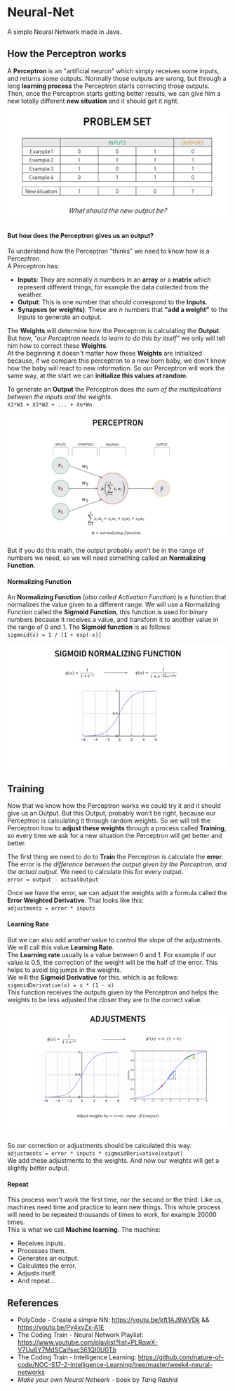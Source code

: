 # Neural-Net
A simple Neural Network made in Java.

## How the Perceptron works
A **Perceptron** is an "artificial neuron" which simply receives some inputs, and returns some outputs.
Normally those outputs are wrong, but through a long **learning process** the Perceptron starts correcting those outputs.  
Then, once the Perceptron starts getting better results, we can give him a new totally different **new situation** and it should  get it right. 

![](README/table.png)

#### But how does the Perceptron gives us an output?
To understand how the Perceptron "thinks" we need to know how is a Perceptron.  
A Perceptron has:
- **Inputs**: They are normally *n* numbers in an **array** or a **matrix** which represent different things, for example the data collected from the weather.
- **Output**: This is one number that should correspond to the **Inputs**.
- **Synapses (or weights)**: These are *n* numbers that **"add a weight"** to the Inputs to generate an output.

The **Weights** will determine how the Perceptron is calculating the **Output**. But how, *"our Perceptron needs to learn to do this by itself"* we only will tell him how to correct these **Weights**.  
At the beginning it doesn't matter how these **Weights** are initialized because, if we compare this perceptron to a new born baby, we don't know how the baby will react to new information. So our Perceptron will work the same way, at the start we can **initialize this values at random**.  
 
To generate an **Output** the Perceptron does *the sum of the multiplications between the inputs and the weights.*  
`X1*W1 + X2*W2 + ... + Xn*Wn`  

![](README/perceptron.png)

But if you do this math, the output probably won't be in the range of numbers we need, so we will need something called an **Normalizing Function**.

#### Normalizing Function
An **Normalizing Function** (*also called Activation Function*) is a function that normalizes the value given to a different range.
We will use a Normalizing Function called the **Sigmoid Function**, this function is used for binary numbers because it receives a value, and transform it to another value in the range of 0 and 1. The **Sigmoid function** is as follows:  
`sigmoid(x) = 1 / [1 + exp(-x)]`

![](README/sigmoid.png)

## Training
Now that we know how the Perceptron works we could try it and it should give us an Output. But this Output, probably won't be right, because our Perceptron is calculating it through random weights. So we will tell the Perceptron how to **adjust these weights** through a process called **Training**, so every time we ask  for a new situation the Perceptron will get better and better.  

The first thing we need to do to **Train** the Perceptron is calculate the **error**. The error is *the difference between the output given by the Perceptron, and the actual output*. We need to calculate this for every output.  
`error = output - actualOutput`  

Once we have the error, we can adjust the weights with a formula called the **Error Weighted Derivative**. That looks like this:  
`adjustments = error * inputs`

#### Learning Rate
But we can also add another value to control the slope of the adjustments. We will call this value **Learning Rate**.  
The **Learning rate** usually is a value between 0 and 1. For example if our value is 0.5, the correction of the weight will be the half of the error. This helps to avoid big jumps in the weights.  
We will the **Sigmoid Derivative** for this. which is as follows:  
`sigmoidDerivative(x) = x * (1 - x)`  
This function receives the outputs given by the Perceptron and helps the weights to be less adjusted the closer they are to the correct value.  

![](README/sigmoid_derivative.png)

So our correction or adjustments should be calculated this way:  
`adjustments = error * inputs * sigmoidDerivative(output)`  
We add these adjustments to the weights. And now our weights will get a slightly better output.

#### Repeat
This process won't work the first time, nor the second or the third. Like us, machines need time and practice to learn new things. This whole process will need to be repeated thousands of times to work, for example 20000 times.  
This is what we call **Machine learning**. The machine:
- Receives inputs.
- Processes them.
- Generates an output.
- Calculates the error.
- Adjusts itself.
- And repeat...

## References
- PolyCode - Create a simple NN: https://youtu.be/kft1AJ9WVDk && https://youtu.be/Py4xvZx-A1E
- The Coding Train - Neural Network Playlist: https://www.youtube.com/playlist?list=PLRqwX-V7Uu6Y7MdSCaIfsxc561QI0U0Tb
- The Coding Train - Intelligence Learning: https://github.com/nature-of-code/NOC-S17-2-Intelligence-Learning/tree/master/week4-neural-networks
- *Make your own Neural Network* - book by *Tariq Rashid*